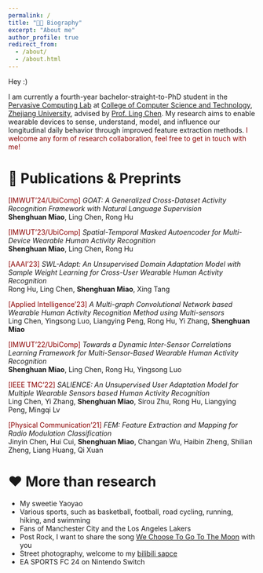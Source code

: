 ```yaml
---
permalink: /
title: "🧑‍💻 Biography"
excerpt: "About me"
author_profile: true
redirect_from: 
  - /about/
  - /about.html
---
```


Hey :)

I am currently a fourth-year bachelor-straight-to-PhD student in the [Pervasive Computing Lab](http://percom.zju.edu.cn/) at [College of Computer Science and Technology](http://www.cs.zju.edu.cn/), [Zhejiang University](https://www.zju.edu.cn/), advised by [Prof. Ling Chen](https://person.zju.edu.cn/lc). My research aims to enable wearable devices to sense, understand, model, and influence our longitudinal daily behavior through improved feature extraction methods. <span style="color: darkred;">I welcome any form of research collaboration, feel free to get in touch with me!</span>

📖 Publications & Preprints
======

<span style="color: darkred;">[IMWUT’24/UbiComp]</span> *GOAT: A Generalized Cross-Dataset Activity Recognition Framework with Natural Language Supervision*  
**Shenghuan Miao**, Ling Chen, Rong Hu

<span style="color: darkred;">[IMWUT’23/UbiComp]</span> *Spatial-Temporal Masked Autoencoder for Multi-Device Wearable Human Activity Recognition*  
**Shenghuan Miao**, Ling Chen, Rong Hu

<span style="color: darkred;">[AAAI’23]</span> *SWL-Adapt: An Unsupervised Domain Adaptation Model with Sample Weight Learning for Cross-User Wearable Human Activity Recognition*  
Rong Hu, Ling Chen, **Shenghuan Miao**, Xing Tang

<span style="color: darkred;">[Applied Intelligence’23]</span> *A Multi-graph Convolutional Network based Wearable Human Activity Recognition Method using Multi-sensors*  
Ling Chen, Yingsong Luo, Liangying Peng, Rong Hu, Yi Zhang, **Shenghuan Miao**

<span style="color: darkred;">[IMWUT’22/UbiComp]</span> *Towards a Dynamic Inter-Sensor Correlations Learning Framework for Multi-Sensor-Based Wearable Human Activity Recognition*  
**Shenghuan Miao**, Ling Chen, Rong Hu, Yingsong Luo

<span style="color: darkred;">[IEEE TMC’22]</span> *SALIENCE: An Unsupervised User Adaptation Model for Multiple Wearable Sensors based Human Activity Recognition*  
Ling Chen, Yi Zhang, **Shenghuan Miao**, Sirou Zhu, Rong Hu, Liangying Peng, Mingqi Lv

<span style="color: darkred;">[Physical Communication’21]</span> *FEM: Feature Extraction and Mapping for Radio Modulation Classification*  
Jinyin Chen, Hui Cui, **Shenghuan Miao**, Changan Wu, Haibin Zheng, Shilian Zheng, Liang Huang, Qi Xuan


❤️ More than research
======

* My sweetie Yaoyao
* Various sports, such as basketball, football, road cycling, running, hiking, and swimming
* Fans of Manchester City and the Los Angeles Lakers
* Post Rock, I want to share the song [We Choose To Go To The Moon](https://open.spotify.com/track/1aWhjqfEUJHJqXlMmFAqAm) with you
* Street photography, welcome to my [bilibili sapce](https://space.bilibili.com/294476744/video)
* EA SPORTS FC 24 on Nintendo Switch
